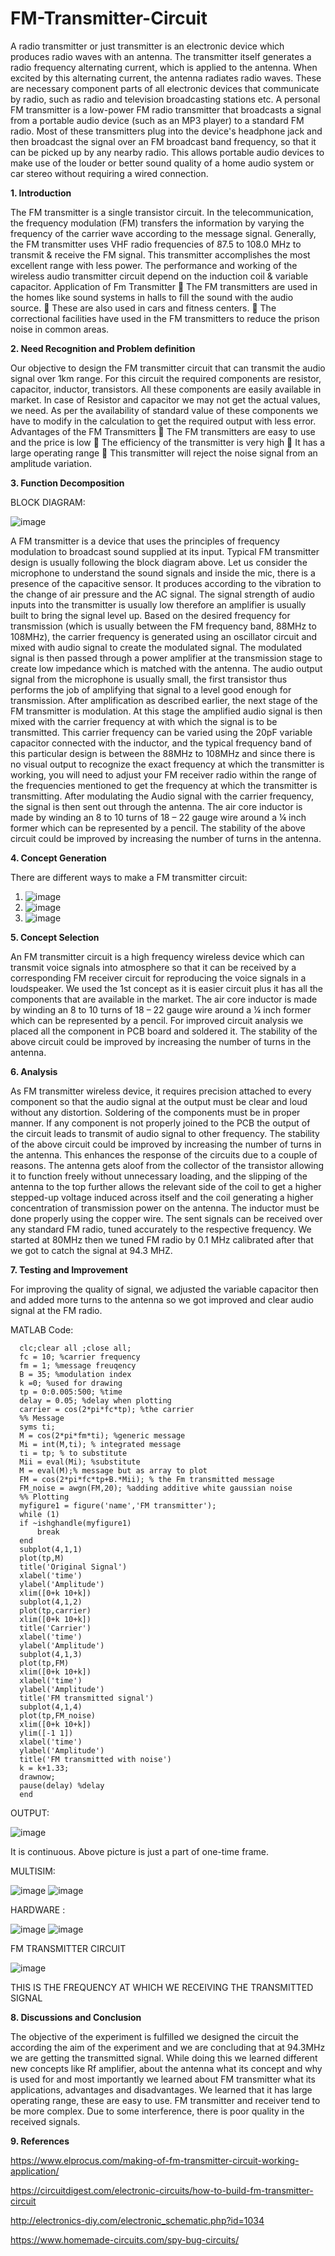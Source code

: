 # FM-Transmitter-Circuit
A radio transmitter or just transmitter is an electronic device which produces radio waves with an antenna. The transmitter itself generates a radio frequency alternating current, which is applied to the antenna. When excited by this alternating current, the antenna radiates radio waves. These are necessary component parts of all electronic devices that communicate by radio, such as radio and television broadcasting stations etc. A personal FM transmitter is a low-power FM radio transmitter that broadcasts a signal from a portable audio device (such as an MP3 player) to a standard FM radio. Most of these transmitters plug into the device's headphone jack and then broadcast the signal over an FM broadcast band frequency, so that it can be picked up by any nearby radio. This allows portable audio devices to make use of the louder or better sound quality of a home audio system or car stereo without requiring a wired connection.


**1. Introduction**

   The FM transmitter is a single transistor circuit. In the telecommunication, the frequency modulation (FM) transfers the information by varying the frequency of the carrier wave according to the message signal. Generally, the FM transmitter uses VHF radio frequencies of 87.5 to 108.0 MHz to transmit & receive the FM signal. This transmitter accomplishes the most excellent range with less power. The performance and working of the wireless audio transmitter circuit depend on the induction coil & variable capacitor. Application of Fm Transmitter  The FM transmitters are used in the homes like sound systems in halls to fill the sound with the audio source.  These are also used in cars and fitness centers.  The correctional facilities have used in the FM transmitters to reduce the prison noise in common areas.

   
**2. Need Recognition and Problem definition**

   Our objective to design the FM transmitter circuit that can transmit the audio signal over 1km range. For this circuit the required components are resistor, capacitor, inductor, transistors. All these components are easily available in market. In case of Resistor and capacitor we may not get the actual values, we need. As per the availability of standard value of these components we have to modify in the calculation to get the required output with less error. Advantages of the FM Transmitters  The FM transmitters are easy to use and the price is low  The efficiency of the transmitter is very high  It has a large operating range  This transmitter will reject the noise signal from an amplitude variation.


**3. Function Decomposition**

BLOCK DIAGRAM:

![image](https://github.com/user-attachments/assets/7a2005ef-0144-4984-bc13-083738d3ecf7)

A FM transmitter is a device that uses the principles of frequency modulation to broadcast sound supplied at its input. Typical FM transmitter design is usually following the block diagram above. Let us consider the microphone to understand the sound signals and inside the mic, there is a presence of the capacitive sensor. It produces according to the vibration to the change of air pressure and the AC signal. The signal strength of audio inputs into the transmitter is usually low therefore an amplifier is usually built to bring the signal level up. Based on the desired frequency for transmission (which is usually between the FM frequency band, 88MHz to 108MHz), the carrier frequency is generated using an oscillator circuit and mixed with audio signal to create the modulated signal. The modulated signal is then passed through a power amplifier at the transmission stage to create low impedance which is matched with the antenna. The audio output signal from the microphone is usually small, the first transistor thus performs the job of amplifying that signal to a level good enough for transmission. After amplification as described earlier, the next stage of the FM transmitter is modulation. At this stage the amplified audio signal is then mixed with the carrier frequency at with which the signal is to be transmitted. This carrier frequency can be varied using the 20pF variable capacitor connected with the inductor, and the typical frequency band of this particular design is between the 88MHz to 108MHz and since there is no visual output to recognize the exact frequency at which the transmitter is working, you will need to adjust your FM receiver radio within the range of the frequencies mentioned to get the frequency at which the transmitter is transmitting. After modulating the Audio signal with the carrier frequency, the signal is then sent out through the antenna. The air core inductor is made by winding an 8 to 10 turns of 18 – 22 gauge wire around a ¼ inch former which can be represented by a pencil. The stability of the above circuit could be improved by increasing the number of turns in the antenna.


**4. Concept Generation**

There are different ways to make a FM transmitter circuit:

1) ![image](https://github.com/user-attachments/assets/3c29062e-d45f-4079-bce4-b307b9b93dd8)
2) ![image](https://github.com/user-attachments/assets/9c40b935-6600-47da-afdb-d32f660aa094)
3) ![image](https://github.com/user-attachments/assets/0b8230ec-aa34-4313-9356-ed76b921a2fc)


**5. Concept Selection**

   An FM transmitter circuit is a high frequency wireless device which can transmit voice signals into atmosphere so that it can be received by a corresponding FM receiver circuit for reproducing the voice signals in a loudspeaker.
   We used the 1st concept as it is easier circuit plus it has all the components that are available in the market.
   The air core inductor is made by winding an 8 to 10 turns of 18 – 22 gauge wire around a ¼ inch former which can be represented by a pencil.
   For improved circuit analysis we placed all the component in PCB board and soldered it. The stability of the above circuit could be improved by increasing the number of turns in the antenna.

   
**6. Analysis**

   As FM transmitter wireless device, it requires precision attached to every component so that the audio signal at the output must be clear and loud without any distortion. Soldering of the components must be in proper manner. If any component is not properly joined to the PCB the output of the circuit leads to transmit of audio signal to other frequency. The stability of the above circuit could be improved by increasing the number of turns in the antenna. This enhances the response of the circuits due to a couple of reasons. The antenna gets aloof from the collector of the transistor allowing it to function freely without unnecessary loading, and the slipping of the antenna to the top further allows the relevant side of the coil to get a higher stepped-up voltage induced across itself and the coil generating a higher concentration of transmission power on the antenna. The inductor must be done properly using the copper wire.
   The sent signals can be received over any standard FM radio, tuned accurately to the respective frequency. We started at 80MHz then we tuned FM radio by 0.1 MHz calibrated after that we got to catch the signal at 94.3 MHZ.

   
**7. Testing and Improvement**
   
   For improving the quality of signal, we adjusted the variable capacitor then and added more turns to the antenna so we got improved and clear audio signal at the FM radio.

MATLAB Code:

      clc;clear all ;close all;
      fc = 10; %carrier frequency
      fm = 1; %message freuqency
      B = 35; %modulation index
      k =0; %used for drawing
      tp = 0:0.005:500; %time
      delay = 0.05; %delay when plotting
      carrier = cos(2*pi*fc*tp); %the carrier
      %% Message
      syms ti;
      M = cos(2*pi*fm*ti); %generic message
      Mi = int(M,ti); % integrated message
      ti = tp; % to substitute
      Mii = eval(Mi); %substitute
      M = eval(M);% message but as array to plot
      FM = cos(2*pi*fc*tp+B.*Mii); % the Fm transmitted message
      FM_noise = awgn(FM,20); %adding additive white gaussian noise
      %% Plotting
      myfigure1 = figure('name','FM transmitter');
      while (1)
      if ~ishghandle(myfigure1)
          break
      end
      subplot(4,1,1)
      plot(tp,M)
      title('Original Signal')
      xlabel('time')
      ylabel('Amplitude')
      xlim([0+k 10+k])
      subplot(4,1,2)
      plot(tp,carrier)
      xlim([0+k 10+k])
      title('Carrier')
      xlabel('time')
      ylabel('Amplitude')
      subplot(4,1,3)
      plot(tp,FM)
      xlim([0+k 10+k])
      xlabel('time')
      ylabel('Amplitude')
      title('FM transmitted signal')
      subplot(4,1,4)
      plot(tp,FM_noise)
      xlim([0+k 10+k])
      ylim([-1 1])
      xlabel('time')
      ylabel('Amplitude')
      title('FM transmitted with noise')
      k = k+1.33;
      drawnow;
      pause(delay) %delay
      end
      
OUTPUT:

![image](https://github.com/user-attachments/assets/64bd2a80-cca4-424e-ab62-1e5f47c26769)

It is continuous. Above picture is just a part of one-time frame.

MULTISIM:

![image](https://github.com/user-attachments/assets/42d9f4b7-e962-4b11-9fa7-81a4b03eb90b)
![image](https://github.com/user-attachments/assets/f5ef8d67-4479-4eb6-bbfd-623c4f91392e)

HARDWARE :

![image](https://github.com/user-attachments/assets/564d9bf6-da99-4f2e-a4cb-2b75f93b3d93)
![image](https://github.com/user-attachments/assets/1d8fa28c-ec70-4436-b11d-64b0ed92f70d)

FM TRANSMITTER CIRCUIT

![image](https://github.com/user-attachments/assets/d9099f03-5fd7-48fc-9353-e730c491121b)

THIS IS THE FREQUENCY AT WHICH WE RECEIVING THE TRANSMITTED SIGNAL


**8. Discussions and Conclusion**

   The objective of the experiment is fulfilled we designed the circuit the according the aim of the experiment and we are concluding that at 94.3MHz we are getting the transmitted signal. While doing this we learned different new concepts like Rf amplifier, about the antenna what its concept and why is used for and most importantly we learned about FM transmitter what its applications, advantages and disadvantages. We learned that it has large operating range, these are easy to use. FM transmitter and receiver tend to be more complex. Due to some interference, there is poor quality in the received signals.

   
**9. References**

https://www.elprocus.com/making-of-fm-transmitter-circuit-working-application/

https://circuitdigest.com/electronic-circuits/how-to-build-fm-transmitter-circuit

http://electronics-diy.com/electronic_schematic.php?id=1034

https://www.homemade-circuits.com/spy-bug-circuits/
